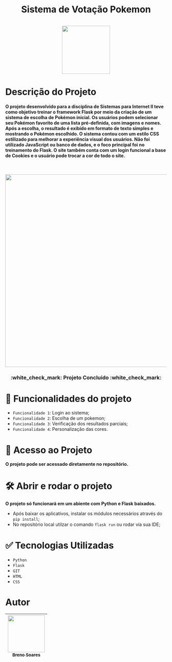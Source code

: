 <h1 align="center"> Sistema de Votação Pokemon<br><br>
<img src ="https://github.com/BrenoGSoares/Pokemon-System/assets/99766935/3f81338f-4fad-46ad-9f6b-0edaa4005707" width = 150 heigth = 150></h1>

# Descrição do Projeto
<h4>O projeto desenvolvido para a disciplina de Sistemas para Internet II teve como objetivo treinar o framework Flask por meio da criação de um sistema de escolha de Pokémon inicial. Os usuários podem selecionar seu Pokémon favorito de uma lista pré-definida, com imagens e nomes. Após a escolha, o resultado é exibido em formato de texto simples e mostrando o Pokémon escolhido. O sistema contou com um estilo CSS estilizado para melhorar a experiência visual dos usuários. Não foi utilizado JavaScript ou banco de dados, e o foco principal foi no treinamento do Flask. O site também conta com um login funcional a base de Cookies e o usuário pode trocar a cor de todo o site.</h4>
<br>
<p align="center"><img src = "https://github.com/BrenoGSoares/Pokemon-System/assets/99766935/6396cf81-35d5-4d66-a3e7-af399627ba7d" width = 600 heigth = 400 ></p>

<h3 align="center"> 
:white_check_mark: Projeto Concluído :white_check_mark:
 </h3>
 
 # :hammer: Funcionalidades do projeto
 
- `Funcionalidade 1`: Login ao sistema;
- `Funcionalidade 2`: Escolha de um pokemon;
- `Funcionalidade 3`: Verificação dos resultados parciais;
- `Funcionalidade 4`: Personalização das cores.

# :mag_right: Acesso ao Projeto

**O projeto pode ser acessado diretamente no repositório.**

# 🛠️ Abrir e rodar o projeto

**O projeto só funcionará em um abiente com Python e Flask baixados.**

* Após baixar os aplicativos, instalar os módulos necessários através do `pip install`;
* No repositório local utilzar o comando `flask run` ou rodar via sua IDE;

# :white_check_mark: Tecnologias Utilizadas

* `Python`
* `Flask`
* `GIT`
* `HTML`
* `CSS`

# Autor

| [<img src="https://avatars.githubusercontent.com/u/99766935?v=4" width=115><br><sub>Breno Soares</sub>](https://github.com/BrenoGSoares) |
| :---: |
